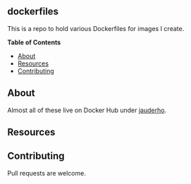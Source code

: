 ## dockerfiles

This is a repo to hold various Dockerfiles for images I create.

**Table of Contents**

<!-- toc -->

- [About](#about)
- [Resources](#resources)
- [Contributing](#contributing)

<!-- tocstop -->

## About

Almost all of these live on Docker Hub under [jauderho](https://hub.docker.com/u/jauderho/).

## Resources

## Contributing

Pull requests are welcome.
